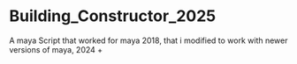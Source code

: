 # Building_Constructor_2025
A maya Script that worked for maya 2018, that i modified to work with newer versions of maya, 2024 +
